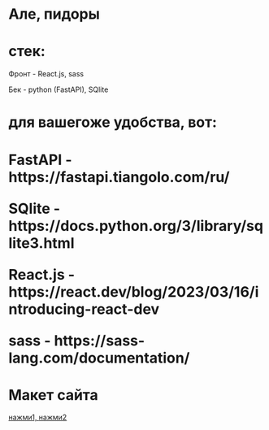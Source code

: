 # Але, пидоры

<h1>стек:</h1>
<p>Фронт - React.js, sass</p>
<p>Бек - python (FastAPI), SQlite</p>

<h1>для вашегоже удобства, вот:<h1>
<p>FastAPI - https://fastapi.tiangolo.com/ru/</p>
<p>SQlite - https://docs.python.org/3/library/sqlite3.html</p>
<p>React.js - https://react.dev/blog/2023/03/16/introducing-react-dev</p>
<p>sass - https://sass-lang.com/documentation/</p>

<h1>Макет сайта</h1>

<a href="https://media.discordapp.net/attachments/1098227258507927592/1230400056570679367/image.png?ex=66332e59&is=6620b959&hm=356f283a388ad4b92a3e08ec7958e49226d13e953feedca9e2541b18273bc800&=&format=webp&quality=lossless&width=866&height=468">нажми1, </a> <a href="https://media.discordapp.net/attachments/1098227258507927592/1230400056906219561/image.png?ex=66332e59&is=6620b959&hm=ac50f5e11519da24e1e4a288a54e6354523ee182d588c06bbbeaf8250491134c&=&format=webp&quality=lossless&width=866&height=468">нажми2</a>
